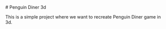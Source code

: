 \# Penguin Diner 3d



This is a simple project where we want to recreate Penguin Diner game in 3d.

